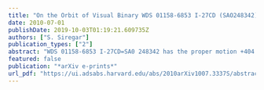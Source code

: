 ```yaml
---
title: "On the Orbit of Visual Binary WDS 01158-6853 I-27CD (SAO248342)"
date: 2010-07-01
publishDate: 2019-10-03T01:19:21.609735Z
authors: ["S. Siregar"]
publication_types: ["2"]
abstract: "WDS 01158-6853 I-27CD=SA0 248342 has the proper motion +404. in right ascension and 105. in declination. Magnitude of each star is 7.84 for primary and 8.44 for secondary, separated by 320. from the quadruple system Kappa Tuc=LDS 42 = HJ 3423 AB. The visual binary star of WDS 01158-6853 I-27CD is historically one of the most important double star in constellation Tucana. We have collected the observational data consisting of separation angular ($\\rho$) and position angle ($\\theta$) from the observations of 1897 up to 2001 taken at the Bosscha Observatory and other Observatories in the world. This study presents the recent status of orbit binary system WDS 01158-6853 I-27CD. By using Thiele Van den Bos method and empirical formula of Strand's Mass-Luminosity relation we have determined the orbit and mass of WDS 01158-6853 I-27CD. The results are; $P=85.288$ years, $e=0.053$, $T =1911.23$, $i=27.93$, $\\Omega=52.83$, $\\omega=10.73$, $M_1=0.7\\; M\\odot$, $M_2=0.5\\; M\\odot$, $p=0\".0589$"
featured: false
publication: "*arXiv e-prints*"
url_pdf: "https://ui.adsabs.harvard.edu/abs/2010arXiv1007.3337S/abstract"
---
```


